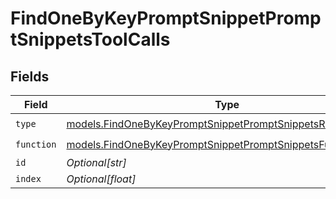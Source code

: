 # FindOneByKeyPromptSnippetPromptSnippetsToolCalls


## Fields

| Field                                                                                                                          | Type                                                                                                                           | Required                                                                                                                       | Description                                                                                                                    |
| ------------------------------------------------------------------------------------------------------------------------------ | ------------------------------------------------------------------------------------------------------------------------------ | ------------------------------------------------------------------------------------------------------------------------------ | ------------------------------------------------------------------------------------------------------------------------------ |
| `type`                                                                                                                         | [models.FindOneByKeyPromptSnippetPromptSnippetsResponseType](../models/findonebykeypromptsnippetpromptsnippetsresponsetype.md) | :heavy_check_mark:                                                                                                             | N/A                                                                                                                            |
| `function`                                                                                                                     | [models.FindOneByKeyPromptSnippetPromptSnippetsFunction](../models/findonebykeypromptsnippetpromptsnippetsfunction.md)         | :heavy_check_mark:                                                                                                             | N/A                                                                                                                            |
| `id`                                                                                                                           | *Optional[str]*                                                                                                                | :heavy_minus_sign:                                                                                                             | N/A                                                                                                                            |
| `index`                                                                                                                        | *Optional[float]*                                                                                                              | :heavy_minus_sign:                                                                                                             | N/A                                                                                                                            |